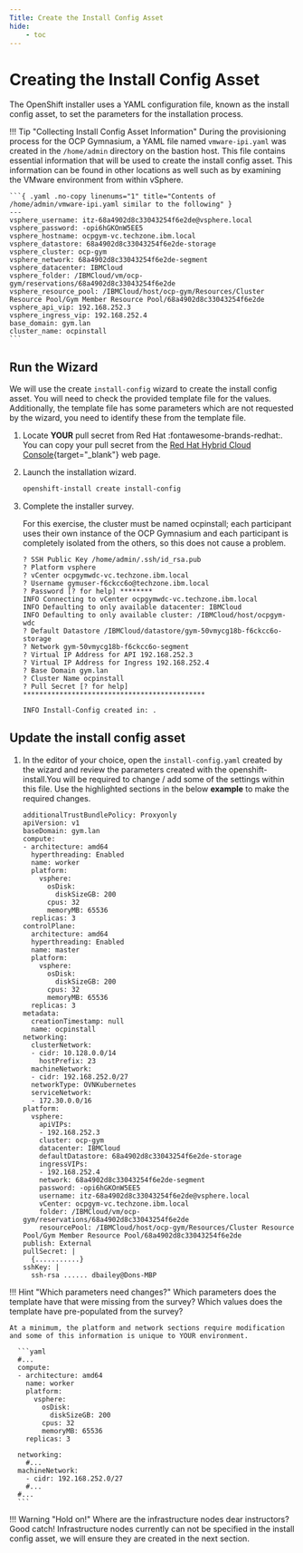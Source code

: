 ```yaml
---
Title: Create the Install Config Asset
hide:
    - toc
---
```


# Creating the Install Config Asset

The OpenShift installer uses a YAML configuration file, known as the install config asset, to set the parameters for the installation process.

!!! Tip "Collecting Install Config Asset Information"
    During the provisioning process for the OCP Gymnasium, a YAML file named `vmware-ipi.yaml` was created in the `/home/admin` directory on the bastion host. This file contains essential information that will be used to create the install config asset.  This information can be found in other locations as well such as by examining the VMware environment from within vSphere.

    ```{ .yaml .no-copy linenums="1" title="Contents of /home/admin/vmware-ipi.yaml similar to the following" }
    ---
    vsphere_username: itz-68a4902d8c33043254f6e2de@vsphere.local
    vsphere_password: -opi6hGKOnW5EE5
    vsphere_hostname: ocpgym-vc.techzone.ibm.local
    vsphere_datastore: 68a4902d8c33043254f6e2de-storage
    vsphere_cluster: ocp-gym
    vsphere_network: 68a4902d8c33043254f6e2de-segment
    vsphere_datacenter: IBMCloud
    vsphere_folder: /IBMCloud/vm/ocp-gym/reservations/68a4902d8c33043254f6e2de
    vsphere_resource_pool: /IBMCloud/host/ocp-gym/Resources/Cluster Resource Pool/Gym Member Resource Pool/68a4902d8c33043254f6e2de
    vsphere_api_vip: 192.168.252.3
    vsphere_ingress_vip: 192.168.252.4
    base_domain: gym.lan
    cluster_name: ocpinstall
    ```

## Run the Wizard

We will use the create `install-config` wizard to create the install config asset. You will need to check the provided template file for the values. Additionally, the template file has some parameters which are not requested by the wizard, you need to identify these from the template file.

1. Locate **YOUR** pull secret from Red Hat :fontawesome-brands-redhat:.  You can copy your pull secret from the [Red Hat Hybrid Cloud Console](https://console.redhat.com/openshift/install/pull-secret){target="_blank"} web page.

2. Launch the installation wizard.
    
    ```bash
    openshift-install create install-config
    ```

3. Complete the installer survey.

    For this exercise, the cluster must be named ocpinstall; each participant uses their own instance of the OCP Gymnasium and each participant is completely isolated from the others, so this does not cause a problem.

    ```{ .text .no-copy title="Example" }
    ? SSH Public Key /home/admin/.ssh/id_rsa.pub
    ? Platform vsphere
    ? vCenter ocpgymwdc-vc.techzone.ibm.local
    ? Username gymuser-f6ckcc6o@techzone.ibm.local
    ? Password [? for help] ********
    INFO Connecting to vCenter ocpgymwdc-vc.techzone.ibm.local
    INFO Defaulting to only available datacenter: IBMCloud
    INFO Defaulting to only available cluster: /IBMCloud/host/ocpgym-wdc
    ? Default Datastore /IBMCloud/datastore/gym-50vmycg18b-f6ckcc6o-storage
    ? Network gym-50vmycg18b-f6ckcc6o-segment
    ? Virtual IP Address for API 192.168.252.3
    ? Virtual IP Address for Ingress 192.168.252.4
    ? Base Domain gym.lan
    ? Cluster Name ocpinstall
    ? Pull Secret [? for help] *********************************************

    INFO Install-Config created in: .
    ```

## Update the install config asset

1. In the editor of your choice, open the `install-config.yaml` created by the wizard and review the parameters created with the openshift-install.You will be required to change / add some of the settings within this file.  Use the highlighted sections in the below **example** to make the required changes.

    ```{ .yaml linenums="1" hl_lines="8-14 19-25 28 34 41 43-63" .no-copy title="Reference install-config.yaml" }
    additionalTrustBundlePolicy: Proxyonly
    apiVersion: v1
    baseDomain: gym.lan
    compute:
    - architecture: amd64
      hyperthreading: Enabled
      name: worker
      platform:
        vsphere:
          osDisk:
            diskSizeGB: 200 
          cpus: 32
          memoryMB: 65536
      replicas: 3
    controlPlane:
      architecture: amd64
      hyperthreading: Enabled
      name: master
      platform:
        vsphere:
          osDisk:
            diskSizeGB: 200 
          cpus: 32
          memoryMB: 65536
      replicas: 3
    metadata:
      creationTimestamp: null
      name: ocpinstall
    networking:
      clusterNetwork:
      - cidr: 10.128.0.0/14
        hostPrefix: 23
      machineNetwork:
      - cidr: 192.168.252.0/27
      networkType: OVNKubernetes
      serviceNetwork:
      - 172.30.0.0/16
    platform:
      vsphere:
        apiVIPs:
        - 192.168.252.3
        cluster: ocp-gym
        datacenter: IBMCloud
        defaultDatastore: 68a4902d8c33043254f6e2de-storage
        ingressVIPs:
        - 192.168.252.4
        network: 68a4902d8c33043254f6e2de-segment
        password: -opi6hGKOnW5EE5
        username: itz-68a4902d8c33043254f6e2de@vsphere.local
        vCenter: ocpgym-vc.techzone.ibm.local
        folder: /IBMCloud/vm/ocp-gym/reservations/68a4902d8c33043254f6e2de
        resourcePool: /IBMCloud/host/ocp-gym/Resources/Cluster Resource Pool/Gym Member Resource Pool/68a4902d8c33043254f6e2de
    publish: External
    pullSecret: |
      {...........}
    sshKey: |
      ssh-rsa ...... dbailey@Dons-MBP
    ```

!!! Hint "Which parameters need changes?"
    Which parameters does the template have that were missing from the survey?
    Which values does the template have pre-populated from the survey?

    At a minimum, the platform and network sections require modification and some of this information is unique to YOUR environment.

      ```yaml
      #...
      compute:
      - architecture: amd64
        name: worker
        platform:
          vsphere:
            osDisk:
              diskSizeGB: 200
            cpus: 32
            memoryMB: 65536
        replicas: 3

      networking:
        #...
      machineNetwork:
        - cidr: 192.168.252.0/27
        #...
      #...
      ```

!!! Warning "Hold on!"
    Where are the infrastructure nodes dear instructors? Good catch! Infrastructure nodes currently can not be specified in the install config asset, we will ensure they are created in the next section.
